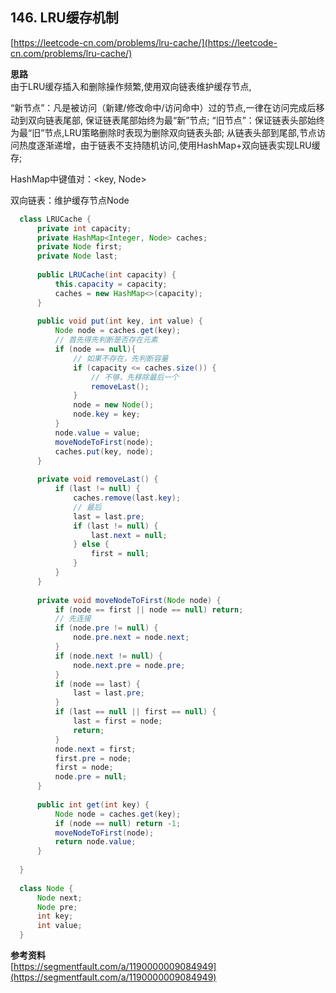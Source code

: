 **146. LRU缓存机制**  
---
[https://leetcode-cn.com/problems/lru-cache/](https://leetcode-cn.com/problems/lru-cache/)  

**思路**  
由于LRU缓存插入和删除操作频繁,使用双向链表维护缓存节点,

“新节点”：凡是被访问（新建/修改命中/访问命中）过的节点,一律在访问完成后移动到双向链表尾部,
保证链表尾部始终为最“新”节点;
“旧节点”：保证链表头部始终为最“旧”节点,LRU策略删除时表现为删除双向链表头部;
从链表头部到尾部,节点访问热度逐渐递增，由于链表不支持随机访问,使用HashMap+双向链表实现LRU缓存;

HashMap中键值对：<key, Node>

双向链表：维护缓存节点Node
```java  
  class LRUCache {
      private int capacity;
      private HashMap<Integer, Node> caches;
      private Node first;
      private Node last;
  
      public LRUCache(int capacity) {
          this.capacity = capacity;
          caches = new HashMap<>(capacity);
      }
  
      public void put(int key, int value) {
          Node node = caches.get(key);
          // 首先得先判断是否存在元素
          if (node == null){
              // 如果不存在，先判断容量
              if (capacity <= caches.size()) {
                  // 不够，先移除最后一个
                  removeLast();
              }
              node = new Node();
              node.key = key;
          }
          node.value = value;
          moveNodeToFirst(node);
          caches.put(key, node);
      }
  
      private void removeLast() {
          if (last != null) {
              caches.remove(last.key);
              // 最后
              last = last.pre;
              if (last != null) {
                  last.next = null;
              } else {
                  first = null;
              }
          }
      }
  
      private void moveNodeToFirst(Node node) {
          if (node == first || node == null) return;
          // 先连接
          if (node.pre != null) {
              node.pre.next = node.next;
          }
          if (node.next != null) {
              node.next.pre = node.pre;
          }
          if (node == last) {
              last = last.pre;
          }
          if (last == null || first == null) {
              last = first = node;
              return;
          }
          node.next = first;
          first.pre = node;
          first = node;
          node.pre = null;
      }
  
      public int get(int key) {
          Node node = caches.get(key);
          if (node == null) return -1;
          moveNodeToFirst(node);
          return node.value;
      }
  
  }
  
  class Node {
      Node next;
      Node pre;
      int key;
      int value;
  }
```  

**参考资料**  
[https://segmentfault.com/a/1190000009084949](https://segmentfault.com/a/1190000009084949)  
